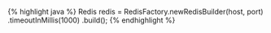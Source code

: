{% highlight java %}
Redis redis = RedisFactory.newRedisBuilder(host, port)
                          .timeoutInMillis(1000)
                          .build();
{% endhighlight %}
